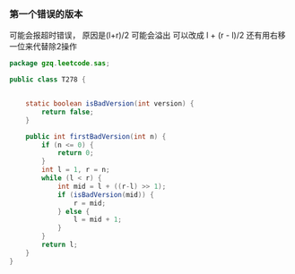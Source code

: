 ### 第一个错误的版本

可能会报超时错误，
原因是(l+r)/2 可能会溢出 
可以改成 l + (r - l)/2
还有用右移一位来代替除2操作

```java
package gzq.leetcode.sas;

public class T278 {


    static boolean isBadVersion(int version) {
        return false;
    }

    public int firstBadVersion(int n) {
        if (n <= 0) {
            return 0;
        }
        int l = 1, r = n;
        while (l < r) {
            int mid = l + ((r-l) >> 1);
            if (isBadVersion(mid)) {
                r = mid;
            } else {
                l = mid + 1;
            }
        }
        return l;
    }
}
```